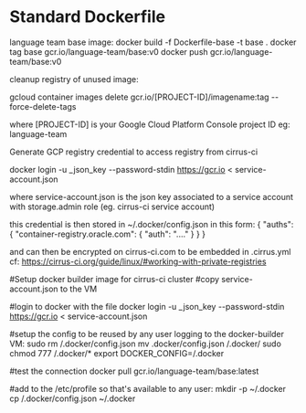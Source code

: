 # Standard Dockerfile 

language team base image:
docker build -f Dockerfile-base -t base .
docker tag base gcr.io/language-team/base:v0
docker push gcr.io/language-team/base:v0

cleanup registry of unused image:

gcloud container images delete gcr.io/[PROJECT-ID]/imagename:tag --force-delete-tags

where [PROJECT-ID] is your Google Cloud Platform Console project ID eg: language-team

Generate GCP registry credential to access registry from cirrus-ci

docker login -u _json_key --password-stdin https://gcr.io < service-account.json

where service-account.json is the json key associated to a service account with storage.admin role (eg. cirrus-ci service account)

this credential is then stored in ~/.docker/config.json in this form:
{
  "auths": {
    "container-registry.oracle.com": {
      "auth": "...."
    }
  }
}

and can then be encrypted on cirrus-ci.com to be embedded in .cirrus.yml
cf: https://cirrus-ci.org/guide/linux/#working-with-private-registries

#Setup docker builder image for cirrus-ci cluster
#copy service-account.json to the VM

#login to docker with the file
docker login -u _json_key --password-stdin https://gcr.io < service-account.json

#setup the config to be reused by any user logging to the docker-builder VM:
sudo rm /.docker/config.json 
mv .docker/config.json /.docker/
sudo chmod 777 /.docker/*
export DOCKER_CONFIG=/.docker

#test the connection
docker pull gcr.io/language-team/base:latest

#add to the /etc/profile so that's available to any user:
mkdir -p ~/.docker
cp /.docker/config.json ~/.docker